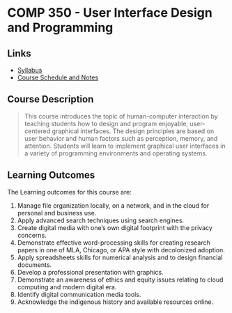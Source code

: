 # COMP 350 - User Interface Design and Programming

## Links
- [Syllabus](./docs/syllabus.md)
- [Course Schedule and Notes](./docs/home.md)

## Course Description

> This course introduces the topic of human-computer interaction by teaching students how to design and program enjoyable, user-centered graphical interfaces. The design principles are based on user behavior and human factors such as perception, memory, and attention. Students will learn to implement graphical user interfaces in a variety of programming environments and operating systems.

## Learning Outcomes

The Learning outcomes for this course are:

1. Manage file organization locally, on a network, and in the cloud for personal and business use.
2. Apply advanced search techniques using search engines.
3. Create digital media with one’s own digital footprint with the privacy concerns.
4. Demonstrate effective word-processing skills for creating research papers in one of MLA, Chicago, or APA style with
decolonized adoption.
5. Apply spreadsheets skills for numerical analysis and to design financial documents.
6. Develop a professional presentation with graphics.
7. Demonstrate an awareness of ethics and equity issues relating to cloud computing and modern digital era.
8. Identify digital communication media tools.
9. Acknowledge the indigenous history and available resources online.

